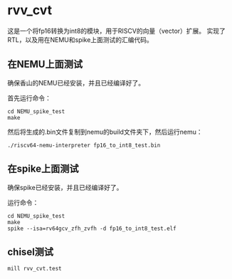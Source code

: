 # rvv_cvt

  这是一个将fp16转换为int8的模块，用于RISCV的向量（vector）扩展。
  实现了RTL，以及用在NEMU和spike上面测试的汇编代码。

## 在NEMU上面测试  

  确保香山的NEMU已经安装，并且已经编译好了。

  首先运行命令：
  ```
  cd NEMU_spike_test
  make
  ```

  然后将生成的.bin文件复制到nemu的build文件夹下，然后运行nemu：
  ```
  ./riscv64-nemu-interpreter fp16_to_int8_test.bin
  ```

## 在spike上面测试

  确保spike已经安装，并且已经编译好了。

  运行命令：
  ```
  cd NEMU_spike_test
  make
  spike --isa=rv64gcv_zfh_zvfh -d fp16_to_int8_test.elf
  ```
## chisel测试

  ```
  mill rvv_cvt.test
  ```
